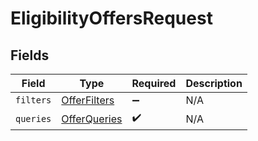 # EligibilityOffersRequest


## Fields

| Field                                               | Type                                                | Required                                            | Description                                         |
| --------------------------------------------------- | --------------------------------------------------- | --------------------------------------------------- | --------------------------------------------------- |
| `filters`                                           | [OfferFilters](../../models/shared/OfferFilters.md) | :heavy_minus_sign:                                  | N/A                                                 |
| `queries`                                           | [OfferQueries](../../models/shared/OfferQueries.md) | :heavy_check_mark:                                  | N/A                                                 |